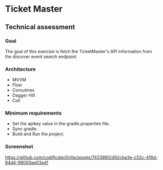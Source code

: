 # Ticket Master

## Technical assessment

### Goal
The goal of this exercise is fetch the TicketMaster's API information from the discover event search endpoint.

### Architecture
* MVVM
* Flow
* Coroutines
* Dagger Hilt
* Coil

### Minimum requirements
* Set the apikey value in the gradle.properties file.  
* Sync gradle.
* Build and Run the project.

### Screenshot
https://github.com/codificate/Grille/assets/7433860/d92cba3e-c52c-416d-84d4-98000ae03ad1